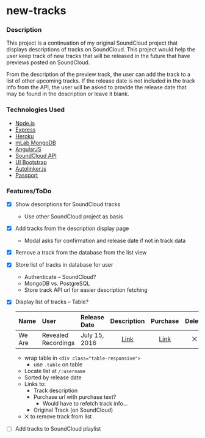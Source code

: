 # new-tracks

### Description

This project is a continuation of my original SoundCloud project that displays descriptions of tracks on SoundCloud. This project would help the user keep track of new tracks that will be released in the future that have previews posted on SoundCloud.

From the description of the preview track, the user can add the track to a list of other upcoming tracks. If the release date is not included in the track info from the API, the user will be asked to provide the release date that may be found in the description or leave it blank.

### Technologies Used
- [Node.js](https://nodejs.org)
- [Express](https://expressjs.com)
- [Heroku](https://heroku.com)
- [mLab MongoDB](https://mlab.com)
- [AngularJS](https://angularjs.org)
- [SoundCloud API](https://developers.soundcloud.com)
- [UI Bootstrap](https://angular-ui.github.io/bootstrap/)
- [Autolinker.js](https://github.com/gregjacobs/Autolinker.js)
- [Passport](http://passportjs.org)

### Features/ToDo
- [x] Show descriptions for SoundCloud tracks
  - Use other SoundCloud project as basis
- [x] Add tracks from the description display page
  - Modal asks for confirmation and release date if not in track data
- [x] Remove a track from the database from the list view
- [x] Store list of tracks in database for user
  - Authenticate – SoundCloud?
  - MongoDB vs. PostgreSQL
  - Store track API url for easier description fetching
- [x] Display list of tracks – Table?

  |Name|User|Release Date|Description|Purchase|Delete|
  |:---|:---|:-----------|:---------:|:------:|:----:|
  |We Are|Revealed Recordings|July 15, 2016|[Link](#)|[Link](#)|⨉|

  - wrap table in `<div class="table-responsive">`
    - use `.table` on table
  - Locate list at `/:username`
  - Sorted by release date
  - Links to:
    - Track description
    - Purchase url with purchase text?
      - Would have to refetch track info...
    - Original Track (on SoundCloud)
  - ⨉ to remove track from list
- [ ] Add tracks to SoundCloud playlist
